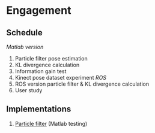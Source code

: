 # Engagement


## Schedule

*Matlab version*
1. Particle filter pose estimation
2. KL divergence calculation
3. Information gain test
4. Kinect pose dataset experiment
*ROS*
5. ROS version particle filter & KL divergence calculation
6. User study

## Implementations

1. [Particle filter](https://www.mathworks.com/help/robotics/ug/particle-filter-parameters.html) (Matlab testing)
